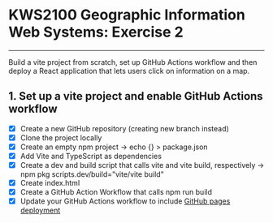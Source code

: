 # KWS2100 Geographic Information Web Systems: Exercise 2
---
Build a vite project from scratch, set up GitHub Actions workflow and then deploy a React application 
that lets users click on information on a map.

## 1. Set up a vite project and enable GitHub Actions workflow
-[x] Create a new GitHub repository (creating new branch instead)
-[x] Clone the project locally
-[x] Create an empty npm project -> echo {} > package.json
-[x] Add Vite and TypeScript as dependencies 
-[x] Create a dev and build script that calls vite and vite build, respectively -> npm pkg scripts.dev/build="vite/vite build"
-[x] Create index.html
-[x] Create a GitHub Action Workflow that calls npm run build
-[x] Update your GitHub Actions workflow to include [GitHub pages deployment](https://github.com/actions/deploy-pages)